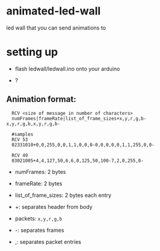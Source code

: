# animated-led-wall
led wall that you can send animations to

# setting up

- flash ledwall/ledwall.ino onto your arduino

- ?

## Animation format:

```
  RCV <size of message in number of characters>
  numFrames|frameRate|list_of_frame_sizes+x,y,r,g,b-x,y,r,g,b,x,y,r,g,b-

  #samples
  RCV 53
  02331010+0,0,255,0,0,1,1,0,0,0-0,0,0,0,0,1,1,255,0,0-

  RCV 49
  03021005+4,4,127,50,6,6,0,125,50,100-7,2,0,255,0-
```

- numFrames:  2 bytes

- frameRate: 2 bytes

- list_of_frame_sizes: 2 bytes each entry

- +: separates header from body

- packets: `x,y,r,g,b`

- -: separates frames

- ,: separates packet entries